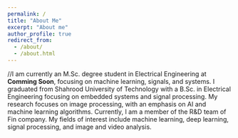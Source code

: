 ```yaml
---
permalink: /
title: "About Me"
excerpt: "About me"
author_profile: true
redirect_from: 
  - /about/
  - /about.html
---
```



//I am currently an M.Sc. degree student in Electrical Engineering at **Comming Soon**, focusing on machine learning, signals, and systems.
I graduated from Shahrood University of Technology with a B.Sc. in Electrical Engineering focusing on embedded systems and signal processing. My research focuses on image processing, with an emphasis on AI and machine learning algorithms. Currently, I am a member of the R&D team of Fin company. My fields of interest include machine learning, deep learning, signal processing, and image and video analysis.
